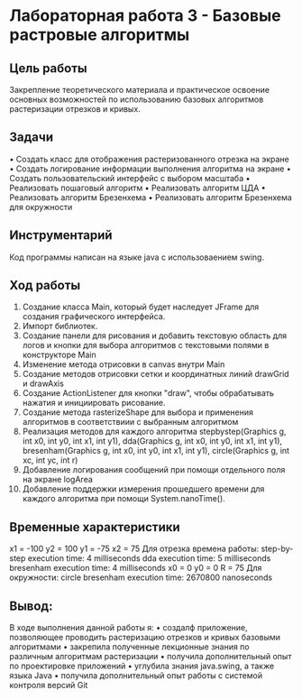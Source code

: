 # Лабораторная работа 3 - Базовые растровые алгоритмы
## Цель работы
Закрепление теоретического
материала и практическое освоение основных возможностей по использованию базовых алгоритмов растеризации отрезков и кривых.
## Задачи
• Создать класс для отображения растеризованного отрезка на экране
• Создать логирование информации выполнения алгоритма на экране
• Создать пользовательский интерфейс с выбором масштаба
• Реализовать пошаговый алгоритм
• Реализовать алгоритм ЦДА
• Реализовать алгоритм Брезенхема
• Реализовать алгоритм Брезенхема для окружности
## Инструментарий
Код программы написан на языке java с использоваением swing.
## Ход работы
1. Создание класса Main, который будет наследует JFrame для создания графического интерфейса.
2. Импорт библиотек.
3. Создание панели для рисования и добавить текстовую область для логов и кнопки для выбора алгоритмов с текстовыми полями в конструкторе Main
4. Изменение метода отрисовки в canvas внутри Main
5. Создание методов отрисовки сетки и координатных линий drawGrid и drawAxis
6. Создание ActionListener для кнопки "draw", чтобы обрабатывать нажатия и инициировать рисование.
7. Создание метода rasterizeShape для выбора и применения алгоритмов в соответствиии с выбранным алгоритмом
8. Реализация методов для каждого алгоритма stepbystep(Graphics g, int x0, int y0, int x1, int y1),
dda(Graphics g, int x0, int y0, int x1, int y1),
bresenham(Graphics g, int x0, int y0, int x1, int y1),
circle(Graphics g, int xc, int yc, int r)
9. Добавление логирования сообщений при помощи отдельного поля на экране logArea
10. Добавление поддержки измерения прошедшего времени для каждого
алгоритма при помощи System.nanoTime().
## Временные характеристики
x1 = -100 y2 = 100
y1 = -75 x2 = 75
Для отрезка времена работы:
step-by-step execution time: 4 milliseconds
dda execution time: 5 milliseconds
bresenham execution time: 4 milliseconds
x0 = 0
y0 = 0
R = 75
Для окружности:
circle bresenham execution time: 2670800 nanoseconds
## Вывод:
В ходе выполнения данной работы я:
• создалф приложение, позволяющее проводить растеризацию отрезков и
кривых базовыми алгоритмами
• закрепила полученные лекционные знания по различным алгоритмам
растеризации
• получила дополнительный опыт по проектировке приложений
• углубила знания java.swing, а также языка Java
• получилa дополнительный опыт работы с системой контроля версий Git




